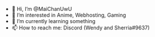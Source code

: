 - 👋 Hi, I’m @MaiChanUwU
- 👀 I’m interested in Anime, Webhosting, Gaming
- 🌱 I’m currently learning something
- 📫 How to reach me: Discord (Wendy and Sherria#9637)

<!---
MaiChanUwU/MaiChanUwU is a ✨ special ✨ repository because its `README.md` (this file) appears on your GitHub profile.
You can click the Preview link to take a look at your changes.
--->
